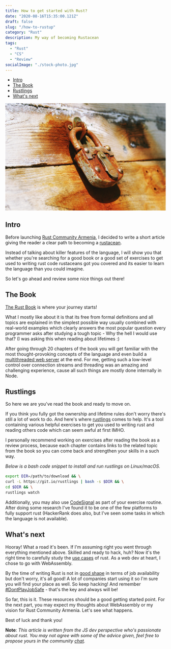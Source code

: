 ```yaml
---
title: How to get started with Rust?
date: "2020-08-16T15:35:00.121Z"
draft: false
slug: "/how-to-rustup"
category: "Rust"
description: My way of becoming Rustacean
tags:
  - "Rust"
  - "CS"
  - "Review"
socialImage: "./stock-photo.jpg"
---
```

- [Intro](#intro)
- [The Book](#the-book)
- [Rustlings](#rustlings)
- [What's next](#whats-next)

![Rusty lock](./stock-photo.jpg)

## Intro
Before launching [Rust Community Armenia](https://t.me/rustarmenia), I decided to write a short article giving the reader a clear path to becoming a [rustacean](https://www.rustaceans.org/).

Instead of talking about killer features of the language, I will show you that whether you're searching for a good book or a good set of exercises to get used to writing rust code rustaceans got you covered and its easier to learn the language than you could imagine.

So let's go ahead and review some nice things out there!

## The Book
[The Rust Book](https://doc.rust-lang.org/book/) is where your journey starts!

What I mostly like about it is that its free from formal definitions and all topics are explained in the simplest possible way usually combined with real-world examples which clearly answers the most popular question every programmer asks after studying a tough topic - Why the hell I would use that? (I was asking this when reading about lifetimes :) 

After going through 20 chapters of the book you will get familiar with the most thought-provoking concepts of the language and even build a [multithreaded web server](https://doc.rust-lang.org/book/ch20-00-final-project-a-web-server.html) at the end. For me, getting such a low-level control over connection streams and threading was an amazing and challenging experience, cause all such things are mostly done internally in Node.

## Rustlings
So here we are you've read the book and ready to move on.

If you think you fully got the ownership and lifetime rules don't worry there's still a lot of work to do. And here's where [rustlings](https://github.com/rust-lang/rustlings) comes to help. It's a tool containing various helpful exercises to get you used to writing rust and reading others code which can seem awful at first IMHO.

I personally recommend working on exercises after reading the book as a review process, because each chapter contains links to the related topic from the book so you can come back and strengthen your skills in a such way. 

*Below is a bash code snippet to install and run rustlings on Linux/macOS.*

```bash
export DIR=/path/to/download && \
curl -L https://git.io/rustlings | bash -s $DIR && \
cd $DIR && \
rustlings watch
```

Additionally, you may also use [CodeSignal](https://codesignal.com/) as part of your exercise routine. After doing some research I've found it to be one of the few platforms to fully support rust (HackerRank does also, but I've seen some tasks in which the language is not available).

## What's next
Hooray! What a road it's been. If I'm assuming right you went through everything mentioned above. Skilled and ready to hack, huh? Now it's the right time to carefully study the [use cases](https://www.rust-lang.org/what) of rust. As a web dev at heart, I chose to go with WebAssembly.

By the time of writing Rust is not in [good shape](https://twitter.com/rustlang/status/1294024734804508679) in terms of job availability but don't worry, it's all good! A lot of companies start using it so I'm sure you will find your place as well. So keep hacking! And remember [#DontPlayJobSafe]() - that's the key and always will be!

So far, this is it. These resources should be a good getting started point. For the next part, you may expect my thoughts about WebAssembly or my vision for Rust Community Armenia. Let's see what happens.

Best of luck and thank you!

**Note**: *This article is written from the JS dev perspective who's passionate about rust. You may not agree with some of the advice given, feel free to propose yours in the community [chat](https://t.me/rustarmenia).*


